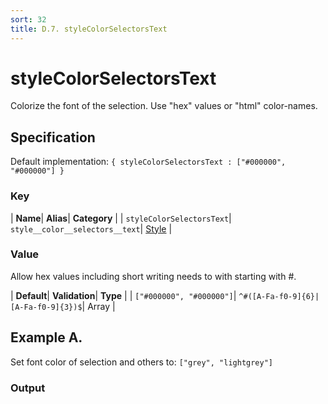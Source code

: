 ```yaml
---
sort: 32
title: D.7. styleColorSelectorsText
---
```

# styleColorSelectorsText

Colorize the font of the selection. Use "hex" values or "html" color-names.


## Specification

Default implementation: ```{ styleColorSelectorsText : ["#000000", "#000000"] }```

### Key

| **Name**| **Alias**| **Category** |
| ```styleColorSelectorsText```| ```style__color__selectors__text```| [Style](../options/#style) |

### Value

Allow hex values including short writing needs to with starting with #.

| **Default**| **Validation**| **Type** |
| ```["#000000", "#000000"]```| ```^#([A-Fa-f0-9]{6}|[A-Fa-f0-9]{3})$```| Array |



## Example A.

Set font color of selection and others to: ```["grey", "lightgrey"]```

### Output

  <div id="a">
      <script> 
          d3.statosio( 
    file, 
    "name", 
    [ "mobile",  "desktop" ], 
    { "styleColorSelectorsText" : ["grey", "lightgrey"], "dataXSelectors" : ["Spock"], "view__dom_id" : "a" }
)

      </script>
  </div>

Open output in a [blank window](../sources/styleColorSelectorsText--example-a.html){:target="_self"}. 
Download examples [as zip](../sources/styleColorSelectorsText.zip){:target="_blank"}. 

### Parameters

This dataset shows the mobile **and** desktop google pagerank performance score for a certain website.

| | **Value** | **Type** |
|------:|:------|:------|
| **Source** | ["https://docs.statosio.com/data/performance.json"](https://docs.statosio.com/data/performance.json) |  |
| **X** | ```"name"``` | String |
| **Y** | ```[ "mobile",  "desktop" ]``` | Array |
| **Options** | ```{ "styleColorSelectorsText" : ["grey", "lightgrey"], "dataXSelectors" : ["Spock"] }``` | Object |


### Javascript

* Invoke Function

```javascript
d3.statosio( 
    file, 
    "name", 
    [ "mobile",  "desktop" ], 
    { "styleColorSelectorsText" : ["grey", "lightgrey"], "dataXSelectors" : ["Spock"] }
)
```

* HTML Implementation

```html
<!DOCTYPE html>
<head>
    <title>docs.statosio - styleColorSelectorsText</title>
    <meta content="text/html;charset=utf-8" http-equiv="Content-Type">
    <meta content="utf-8" http-equiv="encoding">
    <script src="https://cdnjs.cloudflare.com/ajax/libs/d3/6.2.0/d3.js"></script>
    <script src="https://cdnjs.cloudflare.com/ajax/libs/statosio/0.9/statosio.js"></script>
</head>
<body>
    <script>
        d3.json( "https://docs.statosio.com/data/performance.json" )
            .then( ( file ) => {
                d3.statosio( 
                    file, 
                    "name", 
                    [ "mobile",  "desktop" ], 
                    { "styleColorSelectorsText" : ["grey", "lightgrey"], "dataXSelectors" : ["Spock"] }
                )
            } )
    </script>
</body>
```
### Ruby

* Gem Install

```bash
gem install statosio
gem install prawn
gem install prawn-svg
gem install open-uri
```

* Implementation

```ruby
require "statosio"

require "open-uri"
require "prawn"
require "prawn-svg"

url = "https://docs.statosio.com/data/performance.json"
file = OpenURI::open_uri( url ).read
dataset = JSON.parse( file )

statosio = Statosio::Generate.new
chart = statosio.svg(
    dataset: dataset,
    x: "name", 
    y: [ "mobile",  "desktop" ],
    options: {"styleColorSelectorsText"=>["grey", "lightgrey"], "dataXSelectors"=>["Spock"]}
    
)

Prawn::Document.generate( "statosio.pdf" ) do | pdf |
  pdf.svg( chart, width: 500 )
end
```
## Example B.

Set font color of selection and others to: ```["#f59351", "#a6b797"]```

### Output

  <div id="b">
      <script> 
          d3.statosio( 
    file, 
    "name", 
    [ "mobile",  "desktop" ], 
    { "styleColorSelectorsText" : ["#f59351", "#a6b797"], "dataXSelectors" : ["Spock"], "view__dom_id" : "b" }
)

      </script>
  </div>

Open output in a [blank window](../sources/styleColorSelectorsText--example-b.html){:target="_self"}. 
Download examples [as zip](../sources/styleColorSelectorsText.zip){:target="_blank"}. 

### Parameters

This dataset shows the mobile **and** desktop google pagerank performance score for a certain website.

| | **Value** | **Type** |
|------:|:------|:------|
| **Source** | ["https://docs.statosio.com/data/performance.json"](https://docs.statosio.com/data/performance.json) |  |
| **X** | ```"name"``` | String |
| **Y** | ```[ "mobile",  "desktop" ]``` | Array |
| **Options** | ```{ "styleColorSelectorsText" : ["#f59351", "#a6b797"], "dataXSelectors" : ["Spock"] }``` | Object |


### Javascript

* Invoke Function

```javascript
d3.statosio( 
    file, 
    "name", 
    [ "mobile",  "desktop" ], 
    { "styleColorSelectorsText" : ["#f59351", "#a6b797"], "dataXSelectors" : ["Spock"] }
)
```

* HTML Implementation

```html
<!DOCTYPE html>
<head>
    <title>docs.statosio - styleColorSelectorsText</title>
    <meta content="text/html;charset=utf-8" http-equiv="Content-Type">
    <meta content="utf-8" http-equiv="encoding">
    <script src="https://cdnjs.cloudflare.com/ajax/libs/d3/6.2.0/d3.js"></script>
    <script src="https://cdnjs.cloudflare.com/ajax/libs/statosio/0.9/statosio.js"></script>
</head>
<body>
    <script>
        d3.json( "https://docs.statosio.com/data/performance.json" )
            .then( ( file ) => {
                d3.statosio( 
                    file, 
                    "name", 
                    [ "mobile",  "desktop" ], 
                    { "styleColorSelectorsText" : ["#f59351", "#a6b797"], "dataXSelectors" : ["Spock"] }
                )
            } )
    </script>
</body>
```
### Ruby

* Gem Install

```bash
gem install statosio
gem install prawn
gem install prawn-svg
gem install open-uri
```

* Implementation

```ruby
require "statosio"

require "open-uri"
require "prawn"
require "prawn-svg"

url = "https://docs.statosio.com/data/performance.json"
file = OpenURI::open_uri( url ).read
dataset = JSON.parse( file )

statosio = Statosio::Generate.new
chart = statosio.svg(
    dataset: dataset,
    x: "name", 
    y: [ "mobile",  "desktop" ],
    options: {"styleColorSelectorsText"=>["#f59351", "#a6b797"],
 "dataXSelectors"=>["Spock"]}
    
)

Prawn::Document.generate( "statosio.pdf" ) do | pdf |
  pdf.svg( chart, width: 500 )
end
```
